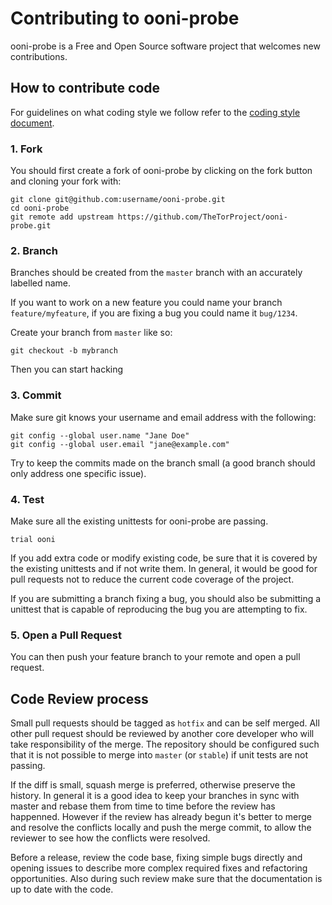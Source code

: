 # Contributing to ooni-probe

ooni-probe is a Free and Open Source software project that welcomes
new contributions.

## How to contribute code

For guidelines on what coding style we follow refer to
the [coding style document](/doc/coding-style.md).

### 1. Fork

You should first create a fork of ooni-probe by clicking on the fork button
and cloning your fork with:

```
git clone git@github.com:username/ooni-probe.git
cd ooni-probe
git remote add upstream https://github.com/TheTorProject/ooni-probe.git
```

### 2. Branch

Branches should be created from the `master` branch with an accurately
labelled name.

If you want to work on a new feature you could name your branch
`feature/myfeature`, if you are fixing a bug you could name it `bug/1234`.

Create your branch from `master` like so:

```
git checkout -b mybranch
```

Then you can start hacking

### 3. Commit

Make sure git knows your username and email address with the following:

```
git config --global user.name "Jane Doe"
git config --global user.email "jane@example.com"
```

Try to keep the commits made on the branch small (a good branch should only
address one specific issue).

### 4. Test

Make sure all the existing unittests for ooni-probe are passing.

```
trial ooni
```

If you add extra code or modify existing code, be sure that it is covered
by the existing unittests and if not write them. In general, it would be good
for pull requests not to reduce the current code coverage of the project.

If you are submitting a branch fixing a bug, you should also be submitting
a unittest that is capable of reproducing the bug you are attempting to fix.

### 5. Open a Pull Request

You can then push your feature branch to your remote and open a pull request.

## Code Review process

Small pull requests should be tagged as `hotfix` and can be self
merged. All other pull request should be reviewed by another core
developer who will take responsibility of the merge. The repository
should be configured such that it is not possible to merge into
`master` (or `stable`) if unit tests are not passing.

If the diff is small, squash merge is preferred, otherwise preserve
the history.  In general it is a good idea to keep your branches
in sync with master and rebase them from time to time before the
review has happenned. However if the review has already begun it's
better to merge and resolve the conflicts locally and push the merge
commit, to allow the reviewer to see how the conflicts were resolved.

Before a release, review the code base, fixing simple bugs directly
and opening issues to describe more complex required fixes and
refactoring opportunities. Also during such review make sure that
the documentation is up to date with the code.
